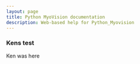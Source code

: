 ```yaml
---
layout: page
title: Python MyoVision documentation
description: Web-based help for Python_Myovision
---
```


### Kens test

Ken was here
